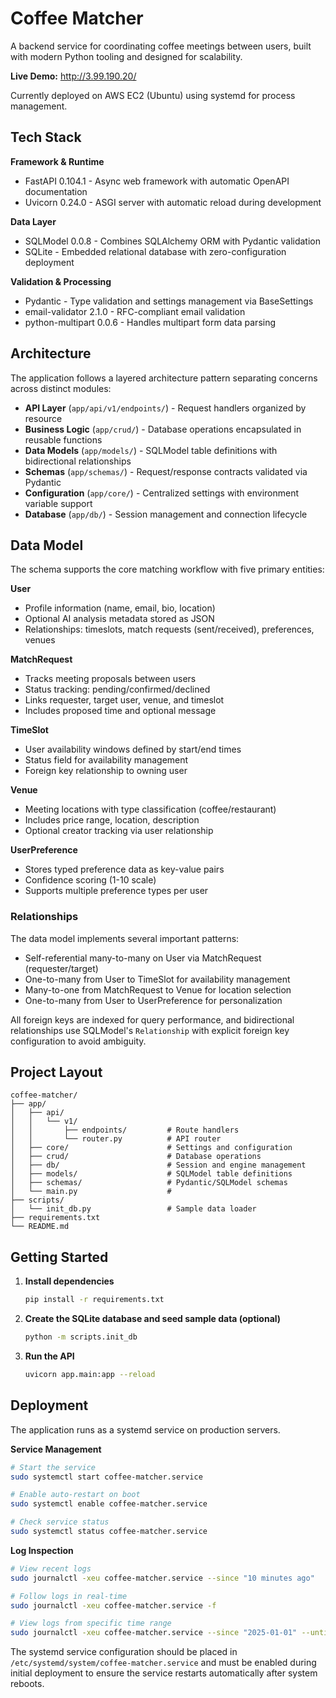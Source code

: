 # Coffee Matcher

A backend service for coordinating coffee meetings between users, built with modern Python tooling and designed for scalability.

**Live Demo:** http://3.99.190.20/

Currently deployed on AWS EC2 (Ubuntu) using systemd for process management.

## Tech Stack

**Framework & Runtime**
- FastAPI 0.104.1 - Async web framework with automatic OpenAPI documentation
- Uvicorn 0.24.0 - ASGI server with automatic reload during development

**Data Layer**
- SQLModel 0.0.8 - Combines SQLAlchemy ORM with Pydantic validation
- SQLite - Embedded relational database with zero-configuration deployment

**Validation & Processing**
- Pydantic - Type validation and settings management via BaseSettings
- email-validator 2.1.0 - RFC-compliant email validation
- python-multipart 0.0.6 - Handles multipart form data parsing

## Architecture

The application follows a layered architecture pattern separating concerns across distinct modules:

- **API Layer** (`app/api/v1/endpoints/`) - Request handlers organized by resource
- **Business Logic** (`app/crud/`) - Database operations encapsulated in reusable functions
- **Data Models** (`app/models/`) - SQLModel table definitions with bidirectional relationships
- **Schemas** (`app/schemas/`) - Request/response contracts validated via Pydantic
- **Configuration** (`app/core/`) - Centralized settings with environment variable support
- **Database** (`app/db/`) - Session management and connection lifecycle

## Data Model

The schema supports the core matching workflow with five primary entities:

**User**
- Profile information (name, email, bio, location)
- Optional AI analysis metadata stored as JSON
- Relationships: timeslots, match requests (sent/received), preferences, venues

**MatchRequest**
- Tracks meeting proposals between users
- Status tracking: pending/confirmed/declined
- Links requester, target user, venue, and timeslot
- Includes proposed time and optional message

**TimeSlot**
- User availability windows defined by start/end times
- Status field for availability management
- Foreign key relationship to owning user

**Venue**
- Meeting locations with type classification (coffee/restaurant)
- Includes price range, location, description
- Optional creator tracking via user relationship

**UserPreference**
- Stores typed preference data as key-value pairs
- Confidence scoring (1-10 scale)
- Supports multiple preference types per user

### Relationships

The data model implements several important patterns:

- Self-referential many-to-many on User via MatchRequest (requester/target)
- One-to-many from User to TimeSlot for availability management
- Many-to-one from MatchRequest to Venue for location selection
- One-to-many from User to UserPreference for personalization

All foreign keys are indexed for query performance, and bidirectional relationships use SQLModel's `Relationship` with explicit foreign key configuration to avoid ambiguity.

## Project Layout

```
coffee-matcher/
├── app/
│   ├── api/
│   │   └── v1/
│   │       ├── endpoints/         # Route handlers
│   │       └── router.py          # API router
│   ├── core/                      # Settings and configuration
│   ├── crud/                      # Database operations
│   ├── db/                        # Session and engine management
│   ├── models/                    # SQLModel table definitions
│   ├── schemas/                   # Pydantic/SQLModel schemas
│   └── main.py                    # 
├── scripts/
│   └── init_db.py                 # Sample data loader
├── requirements.txt
└── README.md
```

## Getting Started

1. **Install dependencies**
   ```bash
   pip install -r requirements.txt
   ```

2. **Create the SQLite database and seed sample data (optional)**
   ```bash
   python -m scripts.init_db
   ```

3. **Run the API**
   ```bash
   uvicorn app.main:app --reload
   ```

## Deployment

The application runs as a systemd service on production servers.

**Service Management**
```bash
# Start the service
sudo systemctl start coffee-matcher.service

# Enable auto-restart on boot
sudo systemctl enable coffee-matcher.service

# Check service status
sudo systemctl status coffee-matcher.service
```

**Log Inspection**
```bash
# View recent logs
sudo journalctl -xeu coffee-matcher.service --since "10 minutes ago"

# Follow logs in real-time
sudo journalctl -xeu coffee-matcher.service -f

# View logs from specific time range
sudo journalctl -xeu coffee-matcher.service --since "2025-01-01" --until "2025-01-02"
```

The systemd service configuration should be placed in `/etc/systemd/system/coffee-matcher.service` and must be enabled during initial deployment to ensure the service restarts automatically after system reboots.


